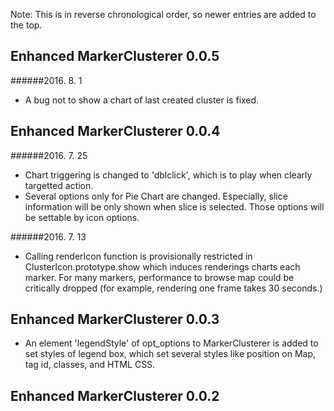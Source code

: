   Note: This is in reverse chronological order, so newer entries are added to the top.

## Enhanced MarkerClusterer 0.0.5

######2016. 8. 1
* A bug not to show a chart of last created cluster is fixed.

## Enhanced MarkerClusterer 0.0.4

######2016. 7. 25
* Chart triggering is changed to 'dblclick', which is to play when clearly targetted action.
* Several options only for Pie Chart are changed. Especially, slice information will be only shown when slice is selected. Those options will be settable by icon options.

######2016. 7. 13
* Calling renderIcon function is provisionally restricted in ClusterIcon.prototype.show which induces renderings charts each marker. For many markers, performance to browse map could be critically dropped (for example, rendering one frame takes 30 seconds.)

## Enhanced MarkerClusterer 0.0.3

* An element 'legendStyle' of opt_options to MarkerClusterer is added to set styles of legend box, which set several styles like position on Map, tag id, classes, and HTML CSS.

## Enhanced MarkerClusterer 0.0.2
